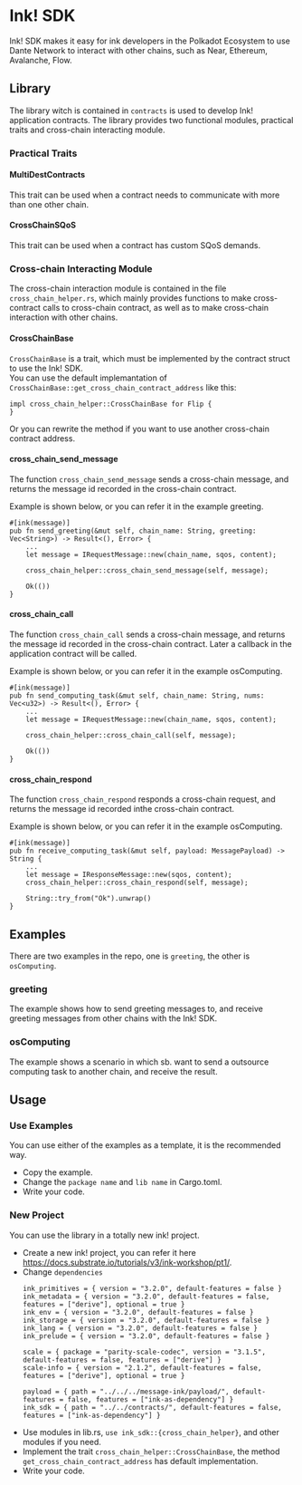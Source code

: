 # Ink! SDK
Ink! SDK makes it easy for ink developers in the Polkadot Ecosystem to use Dante Network to interact with other chains, such as Near, Ethereum, Avalanche, Flow.

## Library
The library witch is contained in `contracts` is used to develop Ink! application contracts. The library provides two functional modules, practical traits and cross-chain interacting module.

### Practical Traits
#### MultiDestContracts
This trait can be used when a contract needs to communicate with more than one other chain.

#### CrossChainSQoS
This trait can be used when a contract has custom SQoS demands.

### Cross-chain Interacting Module
The cross-chain interaction module is contained in the file `cross_chain_helper.rs`, which mainly provides functions to make cross-contract calls to cross-chain contract, as well as to make cross-chain interaction with other chains.

#### CrossChainBase
`CrossChainBase` is a trait, which must be implemented by the contract struct to use the Ink! SDK.  
You can use the default implemantation of `CrossChainBase::get_cross_chain_contract_address` like this:
```
impl cross_chain_helper::CrossChainBase for Flip {
}
```

Or you can rewrite the method if you want to use another cross-chain contract address.

#### cross_chain_send_message
The function `cross_chain_send_message` sends a cross-chain message, and returns the message id recorded in the cross-chain contract.

Example is shown below, or you can refer it in the example greeting.
```
#[ink(message)]
pub fn send_greeting(&mut self, chain_name: String, greeting: Vec<String>) -> Result<(), Error> {
    ...
    let message = IRequestMessage::new(chain_name, sqos, content);

    cross_chain_helper::cross_chain_send_message(self, message);

    Ok(())
}
```

#### cross_chain_call
The function `cross_chain_call` sends a cross-chain message, and returns the message id recorded in the cross-chain contract. Later a callback in the application contract will be called.

Example is shown below, or you can refer it in the example osComputing.
```
#[ink(message)]
pub fn send_computing_task(&mut self, chain_name: String, nums: Vec<u32>) -> Result<(), Error> {
    ...
    let message = IRequestMessage::new(chain_name, sqos, content);

    cross_chain_helper::cross_chain_call(self, message);

    Ok(())
}
```

#### cross_chain_respond
The function `cross_chain_respond` responds a cross-chain request, and returns the message id recorded inthe cross-chain contract.

Example is shown below, or you can refer it in the example osComputing.
```
#[ink(message)]
pub fn receive_computing_task(&mut self, payload: MessagePayload) -> String {
    ...
    let message = IResponseMessage::new(sqos, content);
    cross_chain_helper::cross_chain_respond(self, message);

    String::try_from("Ok").unwrap()
}
```

## Examples
There are two examples in the repo, one is `greeting`, the other is `osComputing`.

### greeting
The example shows how to send greeting messages to, and receive greeting messages from other chains with the Ink! SDK.

### osComputing
The example shows a scenario in which sb. want to send a outsource computing task to another chain, and receive the result.

## Usage
### Use Examples
You can use either of the examples as a template, it is the recommended way.

- Copy the example.
- Change the `package name` and `lib name` in Cargo.toml.
- Write your code.

### New Project
You can use the library in a totally new ink! project.
- Create a new ink! project, you can refer it here https://docs.substrate.io/tutorials/v3/ink-workshop/pt1/.
- Change `dependencies`
    ```
    ink_primitives = { version = "3.2.0", default-features = false }
    ink_metadata = { version = "3.2.0", default-features = false, features = ["derive"], optional = true }
    ink_env = { version = "3.2.0", default-features = false }
    ink_storage = { version = "3.2.0", default-features = false }
    ink_lang = { version = "3.2.0", default-features = false }
    ink_prelude = { version = "3.2.0", default-features = false }

    scale = { package = "parity-scale-codec", version = "3.1.5", default-features = false, features = ["derive"] }
    scale-info = { version = "2.1.2", default-features = false, features = ["derive"], optional = true }

    payload = { path = "../../../message-ink/payload/", default-features = false, features = ["ink-as-dependency"] }
    ink_sdk = { path = "../../contracts/", default-features = false, features = ["ink-as-dependency"] }
    ```
- Use modules in lib.rs, `use ink_sdk::{cross_chain_helper}`, and other modules if you need.
- Implement the trait `cross_chain_helper::CrossChainBase`, the method `get_cross_chain_contract_address` has default implementation.
- Write your code.
